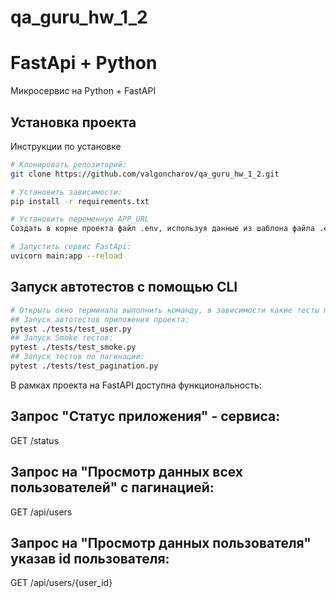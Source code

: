 # qa_guru_hw_1_2
# FastApi + Python

Микросервис на Python + FastAPI

## Установка проекта

Инструкции по установке

```bash
# Клонировать репозиторий:
git clone https://github.com/valgoncharov/qa_guru_hw_1_2.git

# Установить зависимости:
pip install -r requirements.txt

# Установить переменную APP_URL
Создать в корне проекта файл .env, используя данные из шаблона файла .env.samle. Указать необходимый url для сервиса FastApi

# Запустить сервис FastApi:
uvicorn main:app --reload
```
## Запуск автотестов с помощью CLI
```bash
# Открыть окно терминала выполнить команду, в зависимости какие тесты необходимо прогнать:
## Запуск автотестов приложения проекта:
pytest ./tests/test_user.py
## Запуск Smoke тестов:
pytest ./tests/test_smoke.py
## Запуск тестов по пагинации:
pytest ./tests/test_pagination.py
```
В рамках проекта на FastAPI доступна функциональность:

## Запрос "Статус приложения" - сервиса:
GET /status

## Запрос на "Просмотр данных всех пользователей" с пагинацией:
GET /api/users

## Запрос на "Просмотр данных пользователя" указав id пользователя:
GET /api/users/{user_id}
